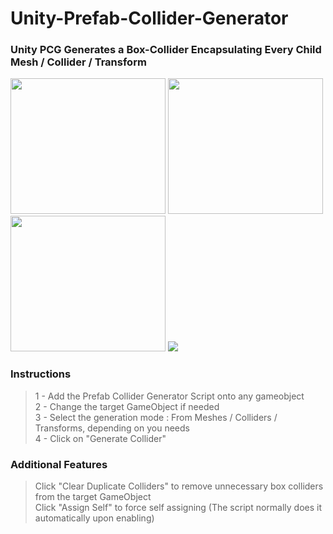 # Unity-Prefab-Collider-Generator
<h3>Unity PCG Generates a Box-Collider Encapsulating Every Child Mesh / Collider / Transform</h3>

<div display="inline">
<img src="https://github.com/LTMX/Unity-Prefab-Collider-Generator/blob/master/Unity%20Prefab%20Collider%20Generator%20v1.0/Tutorial/Unity%20Collider%20Generator%20Wiki%20-%20From%20Meshes.png" width="248" height="217">

<img src="https://github.com/LTMX/Unity-Prefab-Collider-Generator/blob/master/Unity%20Prefab%20Collider%20Generator%20v1.0/Tutorial/Unity%20Collider%20Generator%20Wiki%20-%20From%20Colliders.png" width="248" height="217">

<img src="https://github.com/LTMX/Unity-Prefab-Collider-Generator/blob/master/Unity%20Prefab%20Collider%20Generator%20v1.0/Tutorial/Unity%20Collider%20Generator%20Wiki%20-%20From%20Transforms.png" width="248" height="217">


<img src="https://github.com/LTMX/Unity-Prefab-Collider-Generator/blob/master/Unity%20Prefab%20Collider%20Generator%20v1.0/Tutorial/Unity%20Collider%20Generator%20Wiki%20-%20Inspector%20Window.png">
<br>
</div>

<h3>Instructions</h3>
<blockquote><p>
1 - Add the Prefab Collider Generator Script onto any gameobject
<br>2 - Change the target GameObject if needed
<br>3 - Select the generation mode : From Meshes / Colliders / Transforms, depending on you needs
<br>4 - Click on "Generate Collider"

</p></blockquote> 

<h3>Additional Features</h3>
<blockquote><p>
Click "Clear Duplicate Colliders" to remove unnecessary box colliders from the target GameObject
<br>Click "Assign Self" to force self assigning (The script normally does it automatically upon enabling)
</p></blockquote> 


